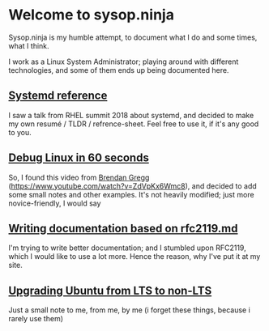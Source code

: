 # Welcome to sysop.ninja


Sysop.ninja is my humble attempt, to document what I do and some times, what I think. 

I work as a Linux System Administrator; playing around with different technologies, and some of them ends up being documented here. 


## [Systemd reference](systemd.md)

I saw a talk from RHEL summit 2018 about systemd, and decided to make my own resumé / TLDR / refrence-sheet. 
Feel free to use it, if it's any good to you.

## [Debug Linux in 60 seconds](60s_debug.md)

So, I found this video from [Brendan Gregg](http://www.brendangregg.com/) (https://www.youtube.com/watch?v=ZdVpKx6Wmc8), and decided to add some small notes and other examples. It's not heavily modified; just more novice-friendly, I would say 

## [Writing documentation based on rfc2119.md](rfc2119.md)

I'm trying to write better documentation; and I stumbled upon RFC2119, which I would like to use a lot more. 
Hence the reason, why I've put it at my site.

## [Upgrading Ubuntu from LTS to non-LTS](ubuntu_lts_upgrade.md) 

Just a small note to me, from me, by me (i forget these things, because i rarely use them)
